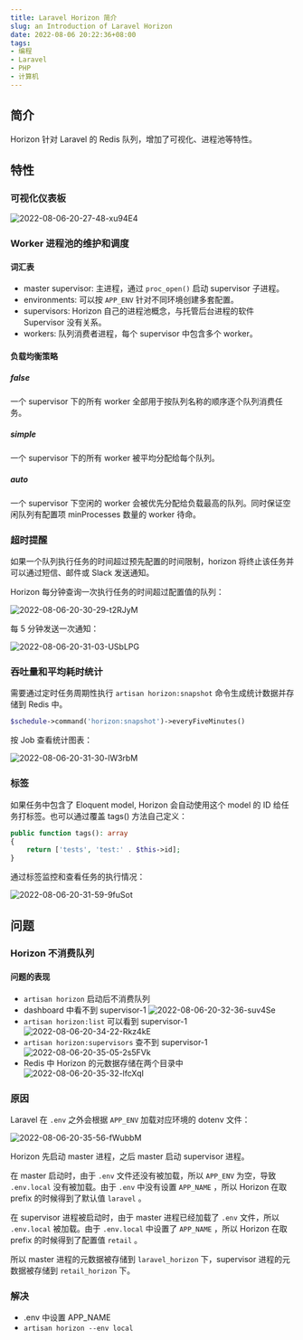 ```yaml
---
title: Laravel Horizon 简介
slug: an Introduction of Laravel Horizon
date: 2022-08-06 20:22:36+08:00
tags:
- 编程
- Laravel
- PHP
- 计算机
---
```


## 简介

Horizon 针对 Laravel 的 Redis 队列，增加了可视化、进程池等特性。

## 特性

### 可视化仪表板

![2022-08-06-20-27-48-xu94E4](https://raw.githubusercontent.com/xbot/image-hosting/master/blog/20220806202748000-1d93be35f42b67a410c72a2724557806.avif)

### Worker 进程池的维护和调度

#### 词汇表

- master supervisor: 主进程，通过 `proc_open()` 启动 supervisor 子进程。
- environments: 可以按 `APP_ENV` 针对不同环境创建多套配置。
- supervisors: Horizon 自己的进程池概念，与托管后台进程的软件 Supervisor 没有关系。
- workers: 队列消费者进程，每个 supervisor 中包含多个 worker。

#### 负载均衡策略

##### false

一个 supervisor 下的所有 worker 全部用于按队列名称的顺序逐个队列消费任务。

##### simple

一个 supervisor 下的所有 worker 被平均分配给每个队列。

##### auto

一个 supervisor 下空闲的 worker 会被优先分配给负载最高的队列。同时保证空闲队列有配置项 minProcesses 数量的 worker 待命。

### 超时提醒

如果一个队列执行任务的时间超过预先配置的时间限制，horizon 将终止该任务并可以通过短信、邮件或 Slack 发送通知。

Horizon 每分钟查询一次执行任务的时间超过配置值的队列：

![2022-08-06-20-30-29-t2RJyM](https://raw.githubusercontent.com/xbot/image-hosting/master/blog/20220806203029000-71a9ffdeafce1d7d7ecd3ca08c9e4e47.avif)

每 5 分钟发送一次通知：

![2022-08-06-20-31-03-USbLPG](https://raw.githubusercontent.com/xbot/image-hosting/master/blog/20220806203103000-20932a638ca0fb36721dd2f2ffb6e947.avif)

### 吞吐量和平均耗时统计

需要通过定时任务周期性执行 `artisan horizon:snapshot` 命令生成统计数据并存储到 Redis 中。

```php
$schedule->command('horizon:snapshot')->everyFiveMinutes()
```

按 Job 查看统计图表：

![2022-08-06-20-31-30-lW3rbM](https://raw.githubusercontent.com/xbot/image-hosting/master/blog/20220806203130000-a3bc4a13954e721db50e005e25b1cddc.avif)

### 标签

如果任务中包含了 Eloquent model, Horizon 会自动使用这个 model 的 ID 给任务打标签。也可以通过覆盖 tags() 方法自己定义：

```php
public function tags(): array
{
    return ['tests', 'test:' . $this->id];
}
```

通过标签监控和查看任务的执行情况：

![2022-08-06-20-31-59-9fuSot](https://raw.githubusercontent.com/xbot/image-hosting/master/blog/20220806203159000-1051220259165709c65141cc993c5065.avif)

## 问题

### Horizon 不消费队列

#### 问题的表现

- `artisan horizon` 启动后不消费队列
- dashboard 中看不到 supervisor-1
    ![2022-08-06-20-32-36-suv4Se](https://raw.githubusercontent.com/xbot/image-hosting/master/blog/20220806203236000-52f0e2a2505b08661a6aaa3fe7bd4a63.avif)
- `artisan horizon:list` 可以看到 supervisor-1
    ![2022-08-06-20-34-22-Rkz4kE](https://raw.githubusercontent.com/xbot/image-hosting/master/blog/20220806203422000-078b8725810a6cc001b517eb58a6484a.avif)
- `artisan horizon:supervisors` 查不到 supervisor-1
    ![2022-08-06-20-35-05-2s5FVk](https://raw.githubusercontent.com/xbot/image-hosting/master/blog/20220806203505000-22d05bd5f7228479bcc998e982692b00.avif)
- Redis 中 Horizon 的元数据存储在两个目录中
    ![2022-08-06-20-35-32-lfcXqI](https://raw.githubusercontent.com/xbot/image-hosting/master/blog/20220806203532000-4fe7176267feccd06f0a0453340a7f22.avif)

### 原因

Laravel 在 `.env` 之外会根据 `APP_ENV` 加载对应环境的 dotenv 文件：

![2022-08-06-20-35-56-fWubbM](https://raw.githubusercontent.com/xbot/image-hosting/master/blog/20220806203556000-5047981d43a63db298ed0acb321292e9.avif)

Horizon 先启动 master 进程，之后 master 启动 supervisor 进程。

在 master 启动时，由于 `.env` 文件还没有被加载，所以 `APP_ENV` 为空，导致 `.env.local` 没有被加载。由于 `.env` 中没有设置 `APP_NAME` ，所以 Horizon 在取 prefix 的时候得到了默认值 `laravel` 。

在 supervisor 进程被启动时，由于 master 进程已经加载了 `.env` 文件，所以 `.env.local` 被加载。由于 `.env.local` 中设置了 `APP_NAME` ，所以 Horizon 在取 prefix 的时候得到了配置值 `retail` 。

所以 master 进程的元数据被存储到 `laravel_horizon` 下，supervisor 进程的元数据被存储到 `retail_horizon` 下。

### 解决

- .env 中设置 APP_NAME
- `artisan horizon --env local`
